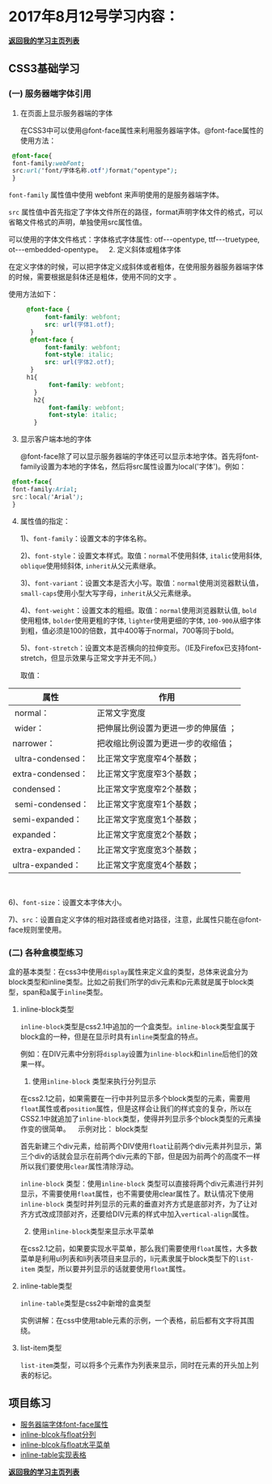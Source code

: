 # 2017年8月12号学习内容：

**[返回我的学习主页列表](https://super456.github.io/study-html-css-2017/)**

## CSS3基础学习

### (一) 服务器端字体引用

1. 在页面上显示服务器端的字体

   在CSS3中可以使用@font-face属性来利用服务器端字体。@font-face属性的使用方法：

```css
 @font-face{
 font-family:webFont;
 src:url('font/字体名称.otf')format("opentype");
 }
```

   `font-family` 属性值中使用 webfont 来声明使用的是服务器端字体。

   `src` 属性值中首先指定了字体文件所在的路径，format声明字体文件的格式，可以省略文件格式的声明，单独使用src属性值。

   可以使用的字体文件格式：字体格式字体属性: otf---opentype,   ttf---truetypee, ot---embedded-opentype。
 
2. 定义斜体或粗体字体

   在定义字体的时候，可以把字体定义成斜体或者粗体，在使用服务器服务器端字体的时候，需要根据是斜体还是粗体，使用不同的文字 。

   使用方法如下：

```css
     @font-face {
          font-family: webfont;
          src: url(字体1.otf);
      }
      @font-face {
          font-family: webfont;
          font-style: italic;
          src: url(字体2.otf);
      }
     h1{
           font-family: webfont;
       }
       h2{
           font-family: webfont;
           font-style: italic;
       }
```

3. 显示客户端本地的字体

   @font-face除了可以显示服务器端的字体还可以显示本地字体。首先将font-family设置为本地的字体名，然后将src属性设置为local('字体')。例如：

```css
 @font-face{
 font-family:Arial;
 src：local('Arial');
 }
```



4. 属性值的指定：

   1)、`font-family`：设置文本的字体名称。

   2)、`font-style`：设置文本样式。取值：`normal`不使用斜体, `italic`使用斜体, `oblique`使用倾斜体, `inherit`从父元素继承。

   3)、`font-variant`：设置文本是否大小写。取值：`normal`使用浏览器默认值，`small-caps`使用小型大写字母，`inherit`从父元素继承。

   4)、`font-weight`：设置文本的粗细。取值：`normal`使用浏览器默认值, `bold`使用粗体, `bolder`使用更粗的字体, `lighter`使用更细的字体, `100-900`从细字体到粗，值必须是100的倍数，其中400等于normal，700等同于bold。

   5)、`font-stretch`：设置文本是否横向的拉伸变形。（IE及Firefox已支持font-stretch，但显示效果与正常文字并无不同。）
   
   取值：

|  属性 |  作用  |
|-------|-------|
| normal：|正常文字宽度|
| wider：|把伸展比例设置为更进一步的伸展值 ；|
|narrower：|把收缩比例设置为更进一步的收缩值；|
| ultra-condensed：|比正常文字宽度窄4个基数；|
|extra-condensed：|比正常文字宽度窄3个基数； | 
|condensed：|比正常文字宽度窄2个基数；|
| semi-condensed：|比正常文字宽度窄1个基数；|
|semi-expanded：|比正常文字宽度宽1个基数；|
|expanded：|比正常文字宽度宽2个基数；|
|extra-expanded：|比正常文字宽度宽3个基数；|
|ultra-expanded：|比正常文字宽度宽4个基数；|
  


   6)、`font-size`：设置文本字体大小。

   7)、`src`：设置自定义字体的相对路径或者绝对路径，注意，此属性只能在@font-face规则里使用。
 

### (二) 各种盒模型练习

盒的基本类型：在css3中使用`display`属性来定义盒的类型，总体来说盒分为block类型和inline类型。比如之前我们所学的div元素和p元素就是属于block类型，span和a属于`inline`类型。

1. inline-block类型

   `inline-block`类型是css2.1中追加的一个盒类型。`inline-block`类型盒属于block盒的一种，但是在显示时具有`inline`类型盒的特点。

   例如：在DIV元素中分别将`display`设置为`inline-block`和`inline`后他们的效果一样。


   1) 使用`inline-block` 类型来执行分列显示

   在css2.1之前，如果需要在一行中并列显示多个block类型的元素，需要用`float`属性或者`position`属性，但是这样会让我们的样式变的复杂，所以在CSS2.1中就追加了`inline-block`类型，使得并列显示多个block类型的元素操作变的很简单。 
 
   示例对比： block类型

   首先新建三个div元素，给前两个DIV使用`float`让前两个div元素并列显示，第三个div的话就会显示在前两个div元素的下部，但是因为前两个的高度不一样所以我们要使用`clear`属性清除浮动。


   `inline-block` 类型：使用`inline-block` 类型可以直接将两个div元素进行并列显示，不需要使用`float`属性，也不需要使用clear属性了。默认情况下使用`inline-block` 类型时并列显示的元素的垂直对齐方式是底部对齐，为了让对齐方式改成顶部对齐，还要给DIV元素的样式中加入`vertical-align`属性。


   2) 使用`inline-block`类型来显示水平菜单

   在css2.1之前，如果要实现水平菜单，那么我们需要使用`float`属性，大多数菜单是利用ul列表和li列表项目来显示的，li元素隶属于block类型下的`list-item` 类型，所以要并列显示的话就要使用`float`属性。 

2. inline-table类型

   `inline-table`类型是css2中新增的盒类型

   实例讲解：在css中使用table元素的示例，一个表格，前后都有文字将其围绕。


3. list-item类型

   `list-item`类型，可以将多个元素作为列表来显示，同时在元素的开头加上列表的标记。

## 项目练习
- [服务器端字体font-face属性][73]
- [inline-blcok与float分列][74]
- [inline-blcok与float水平菜单][75]
- [inline-table实现表格][76]


**[返回我的学习主页列表](https://super456.github.io/study-html-css-2017/)**


[73]: https://super456.github.io/study-html-css-2017/0812/font-face.html
[74]: https://super456.github.io/study-html-css-2017/0812/inline-block-div.html
[75]: https://super456.github.io/study-html-css-2017/0812/inline-block-nav.html
[76]: https://super456.github.io/study-html-css-2017/0812/inline-table.html